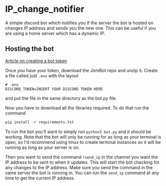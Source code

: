 # IP_change_notifier
A simple discord bot which notifies you if the server the bot is hosted on 
changes IP address and sends you the new one.  This can be useful if you are
using a home server which has a dynamic IP.


## Hosting the bot

[Article on creating a bot token](https://www.writebots.com/discord-bot-token/)

Once you have your token, download the JomBot repo and unzip it. Create a file
called just `.env` with the layout

```
# .env
DISCORD_TOKEN=INSERT YOUR DISCORD TOKEN HERE
```

and put the file in the same directory as the bot.py file.

Now you have to download all the libraries required. To do that run the command

```python
pip install -r requirements.txt
```

To run the bot you'll want to simply run `python3 bot.py` and it should be
working. Note that the bot will only be running for as long as your terminal is
open, so I'd recommend using tmux to create terminal instances so it will be
running as long as your server is on. 

Then you want to send the command `!send_ip` in the channel you want the IP
address to be sent to when it updates.  This will start the bot checking for
any changes to the IP address.  Make sure you send the command in the same
server the bot is running in.  You can run the `send_ip` command at any time
to get the current IP address.
